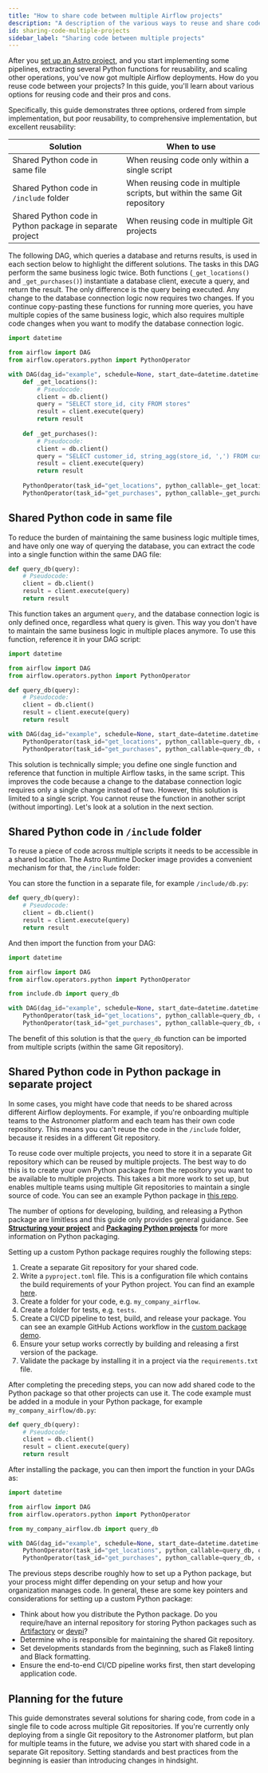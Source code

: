 ```yaml
---
title: "How to share code between multiple Airflow projects"
description: "A description of the various ways to reuse and share code between multiple projects, with pros and cons of each solution."
id: sharing-code-multiple-projects
sidebar_label: "Sharing code between multiple projects"
---
```


After you [set up an Astro project](https://docs.astronomer.io/astro/cli/develop-project), and you start implementing some pipelines, extracting several Python functions for reusability, and scaling other operations, you've now got multiple Airflow deployments. How do you reuse code between your projects? In this guide, you'll learn about various options for reusing code and their pros and cons.

Specifically, this guide demonstrates three options, ordered from simple implementation, but poor reusability, to comprehensive implementation, but excellent reusability:

| Solution                                                 | When to use                                                               |
|----------------------------------------------------------|---------------------------------------------------------------------------|
| Shared Python code in same file                          | When reusing code only within a single script                             |
| Shared Python code in `/include` folder                  | When reusing code in multiple scripts, but within the same Git repository |
| Shared Python code in Python package in separate project | When reusing code in multiple Git projects                                |

The following DAG, which queries a database and returns results, is used in each section below to highlight the different solutions. The tasks in this DAG perform the same business logic twice. Both functions (`_get_locations()` and `_get_purchases()`) instantiate a database client, execute a query, and return the result. The only difference is the query being executed. Any change to the database connection logic now requires two changes. If you continue copy-pasting these functions for running more queries, you have multiple copies of the same business logic, which also requires multiple code changes when you want to modify the database connection logic.

```python {7-9,11-12,14-16,18-19}
import datetime

from airflow import DAG
from airflow.operators.python import PythonOperator

with DAG(dag_id="example", schedule=None, start_date=datetime.datetime(2023, 1, 1)):
    def _get_locations():
        # Pseudocode:
        client = db.client()
        query = "SELECT store_id, city FROM stores"
        result = client.execute(query)
        return result
        
    def _get_purchases():
        # Pseudocode:
        client = db.client()
        query = "SELECT customer_id, string_agg(store_id, ',') FROM customers GROUP BY customer_id"
        result = client.execute(query)
        return result
        
    PythonOperator(task_id="get_locations", python_callable=_get_locations)
    PythonOperator(task_id="get_purchases", python_callable=_get_purchases)
```

## Shared Python code in same file

To reduce the burden of maintaining the same business logic multiple times, and have only one way of querying the database, you can extract the code into a single function within the same DAG file:

```python
def query_db(query):
    # Pseudocode:
    client = db.client()
    result = client.execute(query)
    return result
```

This function takes an argument `query`, and the database connection logic is only defined once, regardless what query is given. This way you don't have to maintain the same business logic in multiple places anymore. To use this function, reference it in your DAG script:

```python
import datetime

from airflow import DAG
from airflow.operators.python import PythonOperator

def query_db(query):
    # Pseudocode:
    client = db.client()
    result = client.execute(query)
    return result

with DAG(dag_id="example", schedule=None, start_date=datetime.datetime(2023, 1, 1)):
    PythonOperator(task_id="get_locations", python_callable=query_db, op_kwargs={"query": "SELECT store_id, city FROM stores"})
    PythonOperator(task_id="get_purchases", python_callable=query_db, op_kwargs={"query": "SELECT customer_id, string_agg(store_id, ',') FROM customers GROUP BY customer_id"})
```

This solution is technically simple; you define one single function and reference that function in multiple Airflow tasks, in the same script. This improves the code because a change to the database connection logic requires only a single change instead of two. However, this solution is limited to a single script. You cannot reuse the function in another script (without importing). Let's look at a solution in the next section.

## Shared Python code in `/include` folder
To reuse a piece of code across multiple scripts it needs to be accessible in a shared location. The Astro Runtime Docker image provides a convenient mechanism for that, the `/include` folder:

You can store the function in a separate file, for example `/include/db.py`:
```python
def query_db(query):
    # Pseudocode:
    client = db.client()
    result = client.execute(query)
    return result
```

And then import the function from your DAG:

```python {6}
import datetime

from airflow import DAG
from airflow.operators.python import PythonOperator

from include.db import query_db

with DAG(dag_id="example", schedule=None, start_date=datetime.datetime(2023, 1, 1)):
    PythonOperator(task_id="get_locations", python_callable=query_db, op_kwargs={"query": "SELECT store_id, city FROM stores"})
    PythonOperator(task_id="get_purchases", python_callable=query_db, op_kwargs={"query": "SELECT customer_id, string_agg(store_id, ',') FROM customers GROUP BY customer_id"})
```

The benefit of this solution is that the `query_db` function can be imported from multiple scripts (within the same Git repository).

## Shared Python code in Python package in separate project

In some cases, you might have code that needs to be shared across different Airflow deployments. For example, if you're onboarding multiple teams to the Astronomer platform and each team has their own code repository. This means you can't reuse the code in the `/include` folder, because it resides in a different Git repository.

To reuse code over multiple projects, you need to store it in a separate Git repository which can be reused by multiple projects. The best way to do this is to create your own Python package from the repository you want to be available to multiple projects. This takes a bit more work to set up, but enables multiple teams using multiple Git repositories to maintain a single source of code. You can see an example Python package in [this repo](https://github.com/astronomer/custom-package-demo). 

The number of options for developing, building, and releasing a Python package are limitless and this guide only provides general guidance. See [**Structuring your project**](https://docs.python-guide.org/writing/structure) and [**Packaging Python projects**](https://packaging.python.org/en/latest/tutorials/packaging-projects) for more information on Python packaging. 

Setting up a custom Python package requires roughly the following steps:

1. Create a separate Git repository for your shared code.
2. Write a `pyproject.toml` file. This is a configuration file which contains the build requirements of your Python project. You can find an example [here](https://github.com/astronomer/custom-package-demo/blob/main/pyproject.toml).
3. Create a folder for your code, e.g. `my_company_airflow`.
4. Create a folder for tests, e.g. `tests`.
5. Create a CI/CD pipeline to test, build, and release your package. You can see an example GitHub Actions workflow in the [custom package demo](https://github.com/astronomer/custom-package-demo/tree/main/.github/workflows).
6. Ensure your setup works correctly by building and releasing a first version of the package.
7. Validate the package by installing it in a project via the `requirements.txt` file.

After completing the preceding steps, you can now add shared code to the Python package so that other projects can use it. The code example must be added in a module in your Python package, for example `my_company_airflow/db.py`:

```python
def query_db(query):
    # Pseudocode:
    client = db.client()
    result = client.execute(query)
    return result
```

After installing the package, you can then import the function in your DAGs as:

```python {6}
import datetime

from airflow import DAG
from airflow.operators.python import PythonOperator

from my_company_airflow.db import query_db

with DAG(dag_id="example", schedule=None, start_date=datetime.datetime(2023, 1, 1)):
    PythonOperator(task_id="get_locations", python_callable=query_db, op_kwargs={"query": "SELECT store_id, city FROM stores"})
    PythonOperator(task_id="get_purchases", python_callable=query_db, op_kwargs={"query": "SELECT customer_id, string_agg(store_id, ',') FROM customers GROUP BY customer_id"})
```

The previous steps describe roughly how to set up a Python package, but your process might differ depending on your setup and how your organization manages code. In general, these are some key pointers and considerations for setting up a custom Python package:

- Think about how you distribute the Python package. Do you require/have an internal repository for storing Python packages such as [Artifactory](https://jfrog.com/artifactory) or [devpi](https://www.devpi.net)?
- Determine who is responsible for maintaining the shared Git repository.
- Set developments standards from the beginning, such as Flake8 linting and Black formatting.
- Ensure the end-to-end CI/CD pipeline works first, then start developing application code.

## Planning for the future

This guide demonstrates several solutions for sharing code, from code in a single file to code across multiple Git repositories. If you're currently only deploying from a single Git repository to the Astronomer platform, but plan for multiple teams in the future, we advise you start with shared code in a separate Git repository. Setting standards and best practices from the beginning is easier than introducing changes in hindsight.
